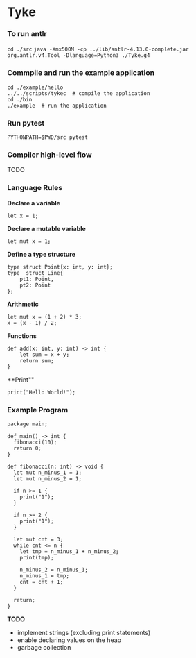 # Tyke

### To run antlr
`cd ./src`
`java -Xmx500M -cp ../lib/antlr-4.13.0-complete.jar org.antlr.v4.Tool -Dlanguage=Python3 ./Tyke.g4`

### Commpile and run the example application
```
cd ./example/hello
../../scripts/tykec  # compile the application
cd ./bin
./example  # run the application
```

### Run pytest
`PYTHONPATH=$PWD/src pytest`

### Compiler high-level flow
TODO

### Language Rules
**Declare a variable**
```
let x = 1;
```

**Declare a mutable variable**
```
let mut x = 1;
```

**Define a type structure**
```
type struct Point{x: int, y: int};
type  struct Line{
	pt1: Point,
	pt2: Point
};
```

**Arithmetic**
```
let mut x = (1 + 2) * 3;
x = (x - 1) / 2;
```

**Functions**
```
def add(x: int, y: int) -> int {
	let sum = x + y;
	return sum;
}
```

**Print""
```
print("Hello World!");
```

### Example Program
```
package main;

def main() -> int {
  fibonacci(10);
  return 0;
}

def fibonacci(n: int) -> void {
  let mut n_minus_1 = 1;
  let mut n_minus_2 = 1;

  if n >= 1 {
    print("1");
  }

  if n >= 2 {
    print("1");
  }

  let mut cnt = 3;
  while cnt <= n {
    let tmp = n_minus_1 + n_minus_2;
    print(tmp);
    
    n_minus_2 = n_minus_1;
    n_minus_1 = tmp;
    cnt = cnt + 1;
  }

  return;
}
```

**TODO**
- implement strings (excluding print statements)
- enable declaring values on the heap
- garbage collection

